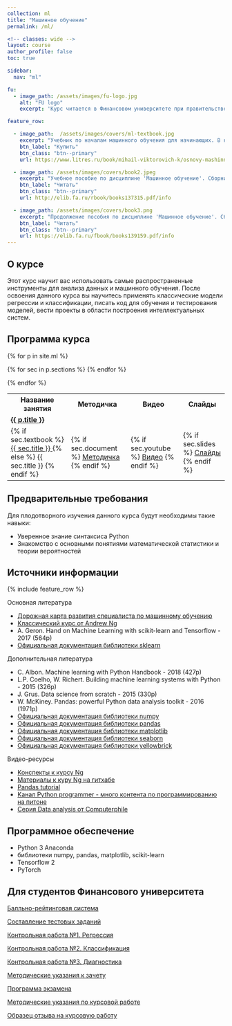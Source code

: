 ```yaml
---
collection: ml
title: "Машинное обучение"
permalink: /ml/

<!-- classes: wide -->
layout: course
author_profile: false
toc: true

sidebar:
  nav: "ml"

fu:
  - image_path: /assets/images/fu-logo.jpg
    alt: "FU logo"
    excerpt: 'Курс читается в Финансовом университете при правительстве РФ (Департамент анализа данных и машинного обучения), направление "Прикладная информатика"'

feature_row:

  - image_path:  /assets/images/covers/ml-textbook.jpg
    excerpt: "Учебник по началам машинного обучения для начинающих. В книге объясняются теоретические основы классических алгоритмов машинного обучения с примерами на языке программирования Python."
    btn_label: "Купить"
    btn_class: "btn--primary"
    url: https://www.litres.ru/book/mihail-viktorovich-k/osnovy-mashinnogo-obucheniya-na-python-bakalavriat-uc-70061098/

  - image_path: /assets/images/covers/book2.jpeg
    excerpt: "Учебное пособие по дисциплине 'Машинное обучение'. Сборник лабораторных работ по основам машинного обучения в библиотеке sklearn."
    btn_label: "Читать"
    btn_class: "btn--primary"
    url: http://elib.fa.ru/rbook/books137315.pdf/info

  - image_path: /assets/images/covers/book3.png
    excerpt: "Продолжение пособия по дисциплине 'Машинное обучение'. Сборник лабораторных работ по основам машинного обучения в библиотеке sklearn."
    btn_label: "Читать"
    btn_class: "btn--primary"
    url: https://elib.fa.ru/fbook/books139159.pdf/info
---
```




О курсе
---
Этот курс научит вас использовать самые распространенные инструменты для анализа данных и машинного обучения. После освоения данного курса вы научитесь применять классические модели регрессии и классификации, писать код для обучения и тестирования моделей, вести проекты в области построения интеллектуальных систем.


## Программа курса

<table>
  <tr>
    <th> Название занятия </th>
    <th> Методичка </th>
    <th> Видео </th>
    <th> Слайды </th>
<!--     <th> Тест </th> -->
  </tr>

{% for p in site.ml %}
  <tr>
    <td colspan="5" class=""> <a href="{{ p.url }}"> <b> {{ p.title }} </b> </a>  </td>
  </tr> 
  {% for sec in p.sections %}
    <tr>
      <td>  {% if sec.textbook %}
        <a href="{{ sec.textbook }}">{{ sec.title }} </a>
        {% else %} {{ sec.title }} 
        {% endif %} </td>
      <td> {% if sec.document %}
        <a href="{{ sec.document }}">Методичка</a>
      {% endif %} </td>
      <td> {% if sec.youtube %}
        <a href="https://www.youtube.com/watch?v={{ sec.youtube }}">Видео</a>
      {% endif %} </td>
      <td> {% if sec.slides %}
        <a href="{{ sec.slides }}">Слайды</a>
      {% endif %} </td>
<!--       <td> {% if sec.test %}
        <a href="{{ sec.test }}">Тест</a>
      {% endif %} </td> -->
    </tr>
  {% endfor %}

{% endfor %}

</table>

Предварительные требования
---
Для плодотворного изучения данного курса будут необходимы такие навыки:
* Уверенное знание синтаксиса Python
* Знакомство с основными понятиями математической статистики и теории вероятностей

<!-- Материалы курса
---
Вы можете познакомиться со всеми материалами курса - презентациями к лекциям, методических рекомендациям к лабораторным работам на [Google Диске](https://drive.google.com/drive/folders/13uDCR9sfJC_QriEBwJlzACwsNhbMxmUV?usp=sharing).

Плейлист с видео по данному курсу досупен на [YouTube](https://www.youtube.com/playlist?list=PLhgyvraU60gU8OAhjtcipU_sO7UYvkQl9). -->


## Источники информации

{% include feature_row %}

Основная литература
* [Дорожная карта развития специалиста по машинному обучению](https://i.am.ai/roadmap)
* [Классический курс от Andrew Ng](https://www.youtube.com/playlist?list=PLLssT5z_DsK-h9vYZkQkYNWcItqhlRJLN)
* A. Geron. Hand on Machine Learning with scikit-learn and Tensorflow - 2017 (564p)
* [Официальная документация библиотеки sklearn](https://scikit-learn.org/stable/user_guide.html)

Дополнительная литература
* C. Albon. Machine learning with Python Handbook - 2018 (427p)
* L.P. Coelho, W. Richert. Building machine learning systems with Python - 2015 (326p)
* J. Grus. Data science from scratch - 2015 (330p)
* W. McKiney. Pandas: powerful Python data analysis toolkit - 2016 (1971p)
* [Официальная документация библиотеки numpy](https://numpy.org/doc/stable/user/index.html#user)
* [Официальная документация библиотеки pandas](https://pandas.pydata.org/docs/user_guide/index.html#user-guide)
* [Официальная документация библиотеки matplotlib](https://matplotlib.org/stable/users/index.html)
* [Официальная документация библиотеки seaborn](https://seaborn.pydata.org/tutorial.html)
* [Официальная документация библиотеки yellowbrick](https://www.scikit-yb.org/en/latest/quickstart.html)

Видео-ресурсы
* [Конспекты к курсу Ng](http://cs229.stanford.edu/syllabus.html)
* [Материалы к куру Ng на гитхабе](https://github.com/vkosuri/CourseraMachineLearning)
* [Pandas tutorial](https://www.youtube.com/playlist?list=PLeo1K3hjS3uuASpe-1LjfG5f14Bnozjwy)
* [Канал Python programmer - много контента по программированию на питоне](https://www.youtube.com/user/consumerchampion/playlists)
* [Серия Data analysis от Computerphile](https://www.youtube.com/playlist?list=PLzH6n4zXuckpfMu_4Ff8E7Z1behQks5ba)

## Программное обеспечение
* Python 3 Anaconda
* библиотеки numpy, pandas, matplotlib, scikit-learn
* Tensorflow 2
* PyTorch

Для студентов Финансового университета
---

[Балльно-рейтинговая система](https://docs.google.com/document/d/1fxhyzWiGAxFlBRx9fZlogzZPh7i3RVgHeU9oPsBHpT4/edit?usp=sharing)

[Составление тестовых заданий](https://docs.google.com/document/d/1zeSRD8l_7VCUbvPoKeHvHijRWHn5z4d5Vfbh0T2kLWE/edit?usp=sharing)

[Контрольная работа №1. Регрессия](https://docs.google.com/document/d/1qmHMu7M4uHrs8wIA62CsBDoAiDAjyMeNHdr78yCZPcQ/edit?usp=sharing)

[Контрольная работа №2. Классификация](https://docs.google.com/document/d/1XHoSG6FzeLRHl2dMcx_Lef06oMg2oqGyzOpvveti-kI/edit?usp=sharing)

[Контрольная работа №3. Диагностика](https://docs.google.com/document/d/17vq3akb23gBGEedTZEU11d4Ij06rF7wF/edit?usp=sharing&ouid=116003821381017651142&rtpof=true&sd=true)

[Методические указания к зачету](https://docs.google.com/document/d/1MW3GFuQH-LmLgoV9HE99n7GgAIfb12UtunQsHIr1-o0/edit?usp=sharing)

[Программа экзамена](https://docs.google.com/document/d/1b3Py3FyRpE3e7IMyX-ZZj1OYbU_Cpq80/edit?usp=sharing&ouid=116003821381017651142&rtpof=true&sd=true)

[Методические указания по курсовой работе](https://docs.google.com/document/d/14OH1NKH-cqIDMQbvRMBtXG5l0noIQknKqSwEg4wyYNQ/edit?usp=sharing)

[Образец отзыва на курсовую работу](https://docs.google.com/spreadsheets/d/1N2Xn3HMlLTOKTek5emXcvIEyvT-2Evbl/edit?usp=share_link&ouid=116003821381017651142&rtpof=true&sd=true)


